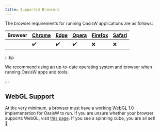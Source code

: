 ```yaml
---
title: Supported Browsers
---
```


The browser requirements for running OasisW applications are as follows:

| Browser | [Chrome](https://www.google.com/chrome/) | [Edge](https://www.microsoft.com/edge) | [Opera](https://www.opera.com/) | [Firefox](https://www.mozilla.org/firefox/) | [Safari](https://www.apple.com/safari/) |  
| --- | --- | --- | --- | --- | --- | 
|  |  ✔️  |  ✔️  |  ✔️  |  ❌  |  ❌  |

:::tip

We recommend using an up-to-date operating system and browser when running OasisW apps and tools.

:::

## WebGL Support

At the very minimum, a browser must have a working [WebGL](https://en.wikipedia.org/wiki/WebGL) 1.0 implementation for OasisW to run. If you are unsure whether your browser supports WebGL, visit [this page](https://get.webgl.org/). If you see a spinning cube, you are all set! 🎉
